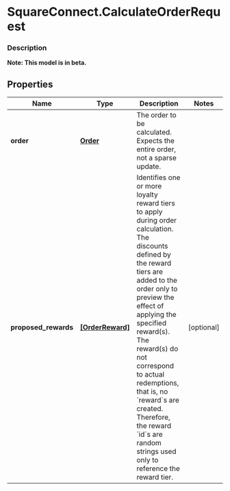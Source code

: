 # SquareConnect.CalculateOrderRequest

### Description
**Note: This model is in beta.**



## Properties
Name | Type | Description | Notes
------------ | ------------- | ------------- | -------------
**order** | [**Order**](Order.md) | The order to be calculated. Expects the entire order, not a sparse update. | 
**proposed_rewards** | [**[OrderReward]**](OrderReward.md) | Identifies one or more loyalty reward tiers to apply during order calculation. The discounts defined by the reward tiers are added to the order only to preview the effect of applying the specified reward(s). The reward(s) do not correspond to actual redemptions, that is, no &#x60;reward&#x60;s are created. Therefore, the reward &#x60;id&#x60;s are random strings used only to reference the reward tier. | [optional] 


